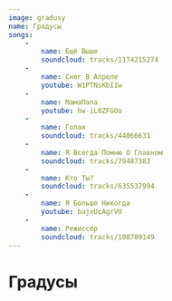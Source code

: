 ```yaml
---
image: gradusy
name: Градусы
songs:
    -
        name: Ещё Выше
        soundcloud: tracks/1174215274
    -
        name: Снег В Апреле
        youtube: W1PTNsKbIIw
    -
        name: МамаПапа
        youtube: hw-iL0ZFGOo
    -
        name: Голая
        soundcloud: tracks/44066631
    -
        name: Я Всегда Помню О Главном
        soundcloud: tracks/79487383
    -
        name: Кто Ты?
        soundcloud: tracks/635537994
    -
        name: Я Больше Никогда
        youtube: bajxUcAgrVU
    -
        name: Режиссёр
        soundcloud: tracks/108709149
---
```

# Градусы

